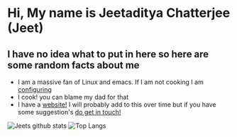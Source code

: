 
# Hi, My name is Jeetaditya Chatterjee (Jeet) 

## I have no idea what to put in here so here are some random facts about me

- I am a massive fan of Linux and emacs. If I am not cooking I am
  [configuring](https://github.com/jeetelongname/dotfiles)
- I cook! you can blame my dad for that
- I have a [website!](https://jeetelongname.github.io)
I will probably add to this over time but if you have some suggestion's [do get
in touch!](mailto:jeetelongname@gmail.com)
<!-- - I have a weird thing for plain text! -->
<!--   - pandoc is my best friend. you will see me write in `org` `tex` and even `md` -->
<!--     I have my l -->

  
![Jeets github
stats](https://github-readme-stats.vercel.app/api?username=jeetelongname&show_icons=true&hide_border=true)
![Top Langs](https://github-readme-stats.vercel.app/api/top-langs/?username=jeetelongname&layout=compact&hide_border=true)
